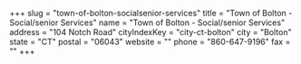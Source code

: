 +++
slug = "town-of-bolton-socialsenior-services"
title = "Town of Bolton - Social/senior Services"
name = "Town of Bolton - Social/senior Services"
address = "104 Notch Road"
cityIndexKey = "city-ct-bolton"
city = "Bolton"
state = "CT"
postal = "06043"
website = ""
phone = "860-647-9196"
fax = ""
+++
